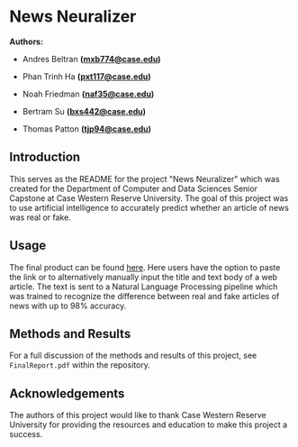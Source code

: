 # News Neuralizer

**Authors:** 
* Andres Beltran **(mxb774@case.edu)**

* Phan Trinh Ha **(pxt117@case.edu)**

* Noah Friedman **(naf35@case.edu)**

* Bertram Su **(bxs442@case.edu)**

* Thomas Patton **(tjp94@case.edu)**

## Introduction
This serves as the README for the project "News Neuralizer" which was created for the Department of Computer and Data Sciences Senior Capstone at Case Western Reserve University. The goal of this project was to use artificial intelligence to accurately predict whether an article of news was real or fake. 

## Usage
The final product can be found [here](https://newsneuralizer.herokuapp.com/). Here users have the option to paste the link or to alternatively manually input the title and text body of a web article. The text is sent to a Natural Language Processing pipeline which was trained to recognize the difference between real and fake articles of news with up to 98% accuracy.

## Methods and Results
For a full discussion of the methods and results of this project, see ``FinalReport.pdf`` within the repository.

## Acknowledgements
The authors of this project would like to thank Case Western Reserve University for providing the resources and education to make this project a success.
